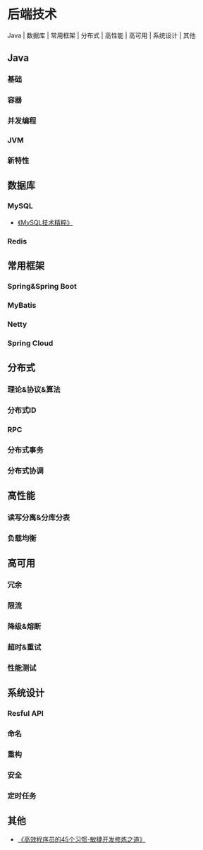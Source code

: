 # 后端技术

Java | 数据库 | 常用框架 | 分布式 | 高性能 | 高可用 | 系统设计 | 其他

## Java

### 基础

### 容器

### 并发编程

### JVM

### 新特性

## 数据库

### MySQL

* [《MySQL技术精粹》](database/MySQL_technology_essence.md)


### Redis

## 常用框架

### Spring&Spring Boot

### MyBatis

### Netty

### Spring Cloud

## 分布式

### 理论&协议&算法

### 分布式ID

### RPC

### 分布式事务

### 分布式协调

## 高性能

### 读写分离&分库分表

### 负载均衡

## 高可用

### 冗余

### 限流

### 降级&熔断

### 超时&重试

### 性能测试

## 系统设计

### Resful API

### 命名

### 重构

### 安全

### 定时任务

## 其他

* [《高效程序员的45个习惯-敏捷开发修炼之道》](other/45_habits_of_highly_effective_programmers_the_way_to_practice_agile_development.md)
